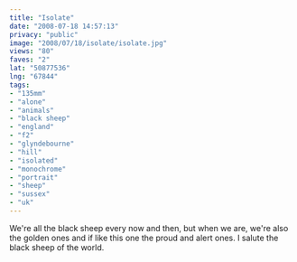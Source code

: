 ```yaml
---
title: "Isolate"
date: "2008-07-18 14:57:13"
privacy: "public"
image: "2008/07/18/isolate/isolate.jpg"
views: "80"
faves: "2"
lat: "50877536"
lng: "67844"
tags:
- "135mm"
- "alone"
- "animals"
- "black sheep"
- "england"
- "f2"
- "glyndebourne"
- "hill"
- "isolated"
- "monochrome"
- "portrait"
- "sheep"
- "sussex"
- "uk"
---
```

We're all the black sheep every now and then, but when we are, we're also the golden ones and if like this one the proud and alert ones. I salute the black sheep of the world.<a href="/photos/2008/07/18/isolate"></a>
